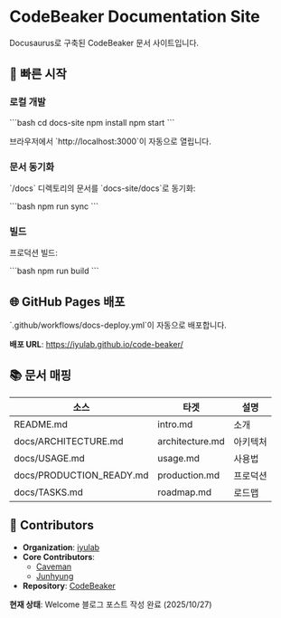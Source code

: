 # CodeBeaker Documentation Site

Docusaurus로 구축된 CodeBeaker 문서 사이트입니다.

## 🚀 빠른 시작

### 로컬 개발

\`\`\`bash
cd docs-site
npm install
npm start
\`\`\`

브라우저에서 \`http://localhost:3000\`이 자동으로 열립니다.

### 문서 동기화

\`/docs\` 디렉토리의 문서를 \`docs-site/docs\`로 동기화:

\`\`\`bash
npm run sync
\`\`\`

### 빌드

프로덕션 빌드:

\`\`\`bash
npm run build
\`\`\`

## 🌐 GitHub Pages 배포

\`.github/workflows/docs-deploy.yml\`이 자동으로 배포합니다.

**배포 URL**: https://iyulab.github.io/code-beaker/

## 📚 문서 매핑

| 소스 | 타겟 | 설명 |
|------|------|------|
| README.md | intro.md | 소개 |
| docs/ARCHITECTURE.md | architecture.md | 아키텍처 |
| docs/USAGE.md | usage.md | 사용법 |
| docs/PRODUCTION_READY.md | production.md | 프로덕션 |
| docs/TASKS.md | roadmap.md | 로드맵 |

## 👥 Contributors

- **Organization**: [iyulab](https://github.com/iyulab)
- **Core Contributors**:
  - [Caveman](https://github.com/iyulab-caveman)
  - [Junhyung](https://github.com/iujunhyung)
- **Repository**: [CodeBeaker](https://github.com/iyulab/code-beaker)

**현재 상태**: Welcome 블로그 포스트 작성 완료 (2025/10/27)
